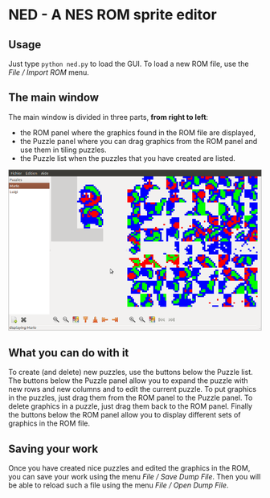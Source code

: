 # NED - A NES ROM sprite editor #

## Usage ##

Just type `python ned.py` to load the GUI.
To load a new ROM file, use the _File  / Import ROM_ menu.

## The main window ##

The main window is divided in three parts, __from right to left__:

* the ROM panel where the graphics found in the ROM file are displayed,
* the Puzzle panel where you can drag graphics from the ROM panel and use them in tiling puzzles.
* the Puzzle list when the puzzles that you have created are listed.

![ned screenshot](https://github.com/ClemHout/ned/raw/master/screenshot.png "ned screenshot")

## What you can do with it ##

To create (and delete) new puzzles, use the buttons below the Puzzle list.
The buttons below the Puzzle panel allow you to expand the puzzle with new rows
and new columns and to edit the current puzzle.
To put graphics in the puzzles, just drag them from the ROM panel to the Puzzle panel.
To delete graphics in a puzzle, just drag them back to the ROM panel.
Finally the buttons below the ROM panel allow you to display different sets of graphics in the ROM file.

## Saving your work ##

Once you have created nice puzzles and edited the graphics in the ROM, you can save your work
using the menu _File / Save Dump File_. Then you will be able to reload such a
file using the menu _File / Open Dump File_.


